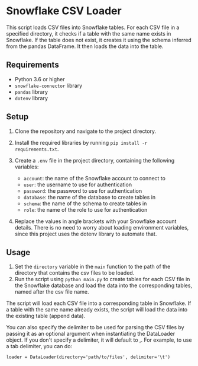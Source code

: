 # Snowflake CSV Loader

This script loads CSV files into Snowflake tables. For each CSV file in a specified directory, it checks if a table with the same name exists in Snowflake. If the table does not exist, it creates it using the schema inferred from the pandas DataFrame. It then loads the data into the table.

## Requirements

- Python 3.6 or higher
- `snowflake-connector` library
- `pandas` library
- `dotenv` library

## Setup

1. Clone the repository and navigate to the project directory.
2. Install the required libraries by running `pip install -r requirements.txt`.
3. Create a `.env` file in the project directory, containing the following variables:
    - `account`: the name of the Snowflake account to connect to
    - `user`: the username to use for authentication
    - `password`: the password to use for authentication
    - `database`: the name of the database to create tables in
    - `schema`: the name of the schema to create tables in
    - `role`: the name of the role to use for authentication


4. Replace the values in angle brackets with your Snowflake account details. There is no need to worry about loading environment variables, since this project uses the dotenv library to automate that.

## Usage

1. Set the `directory` variable in the `main` function to the path of the directory that contains the csv files to be loaded.
2. Run the script using `python main.py` to create tables for each CSV file in the Snowflake database and load the data into the corresponding tables, named after the csv file name.

The script will load each CSV file into a corresponding table in Snowflake. If a table with the same name already exists, the script will load the data into the existing table (append data).

 You can also specify the delimiter to be used for parsing the CSV files by passing it as an optional argument when instantiating the DataLoader object. If you don't specify a delimiter, it will default to ,. For example, to use a tab delimiter, you can do:

`loader = DataLoader(directory='path/to/files', delimiter='\t')`